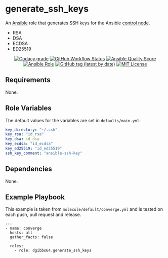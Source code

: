 # generate_ssh_keys

An [Ansible](https://www.ansible.com) role that generates SSH keys for the Ansible [control node](https://docs.ansible.com/ansible/latest/network/getting_started/basic_concepts.html#control-node).

- RSA
- DSA
- ECDSA
- ED25519

<p align="center">
<a href="https://app.codacy.com/gh/dgibbs64/ansible-role-generate_ssh_keys"><img src="https://img.shields.io/codacy/grade/1a892d499efd4dabb73beffa8d64ed01?logo=codacy&style=flat-square" alt="Codacy grade"></a>
<a href="https://github.com/dgibbs64/ansible-role-generate_ssh_keys/actions/workflows/molecule.yml"><img alt="GitHub Workflow Status" src="https://img.shields.io/github/workflow/status/dgibbs64/ansible-role-generate_ssh_keys/Ansible%20Molecule?label=molecule&logo=ansible&style=flat-square"></a>
<a href="https://galaxy.ansible.com/dgibbs64/generate_ssh_keys"><img alt="Ansible Quality Score" src="https://img.shields.io/ansible/quality/60208?logo=ansible&style=flat-square"></a>
<a href="https://galaxy.ansible.com/dgibbs64/generate_ssh_keys"><img alt="Ansible Role" src="https://img.shields.io/ansible/role/d/60208?color=EE0000&logo=ansible&style=flat-square"></a>
<a href="https://galaxy.ansible.com/dgibbs64/generate_ssh_keys"><img alt="GitHub tag (latest by date)" src="https://img.shields.io/github/v/tag/dgibbs64/ansible-role-generate_ssh_keys?color=EE0000&label=release&logo=ansible&style=flat-square"></a>
<a href="https://github.com/dgibbs64/ansible-role-first_contact/blob/main/LICENSE.md"><img src="https://img.shields.io/github/license/gameservermanagers/ansible-role-generate_ssh_keys?style=flat-square" alt="MIT License"></a>
</p>

## Requirements

None.

## Role Variables

The default values for the variables are set in `defaults/main.yml`:

```yaml
key_directory: "~/.ssh"
key_rsa: "id_rsa"
key_dsa: id_dsa
key_ecdsa: "id_ecdsa"
key_ed25519: "id_ed25519"
ssh_key_comment: "ansible-ssh-key"
```

## Dependencies

None.

## Example Playbook

This example is taken from `molecule/default/converge.yml` and is tested on each push, pull request and release.

```
---
- name: converge
  hosts: all
  gather_facts: false

  roles:
    - role: dgibbs64.generate_ssh_keys
```
